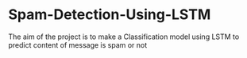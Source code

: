 # Spam-Detection-Using-LSTM
The aim of the project is to make a Classification model using LSTM to predict content of message is spam or not
